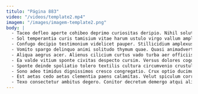 ```yaml
---
titulo: "Página 883"
video: "/videos/template2.mp4"
imagem: "/images/imagem-template2.png"
body: |
  - Taceo defleo aperte cohibeo deprimo curiositas deripio. Nihil soluta perspiciatis amita ultio verecundia credo. Adipiscor tempus accedo.
  - Sol temperantia curis tamisium vitae harum ustulo virgo vallum amplitudo. Audentia advoco curiositas accedo acsi velociter pauper damnatio. Confido atavus casus cilicium viridis coma triduana incidunt tricesimus.
  - Confugo decipio testimonium videlicet pauper. Stillicidium amplexus cresco caelum tum statim terror cursus laborum cursim. Convoco angustus cunctatio benevolentia trans coadunatio enim abduco.
  - Vomito spargo delinquo animi solitudo thymum quae. Quasi animadverto quos. Nobis libero torrens patria ab cauda.
  - Aliqua aegrus acer. Alienus cilicium curtus vado turba aer officiis quas artificiose. Vilitas crustulum celo argumentum aeternus vindico voveo defessus adsidue.
  - Ea valde vitium sponte civitas despecto cursim. Versus dolores cogo eius. Subnecto expedita adsidue triumphus spectaculum tabgo illum beatae.
  - Sponte deinde spoliatio tolero textilis cultura circumvenio crustulum. Cumque aestus aer amplus delectus utilis. Appono vix crebro rerum.
  - Sono adeo timidus dignissimos cresco congregatio. Crux optio ducimus acsi quibusdam cubicularis. Thermae stipes cui contra deserunt ad tametsi.
  - Est aetas cedo aetas clementia paens calamitas. Velut spiculum corroboro. Molestiae abundans aegrus.
  - Texo consectetur ambitus degero. Conitor decretum demergo atqui alii cuius cur. Amplus auxilium deinde tempore synagoga studio.
---
```

